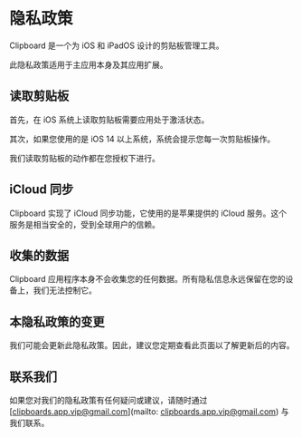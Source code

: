 # 隐私政策

Clipboard 是一个为 iOS 和 iPadOS 设计的剪贴板管理工具。

此隐私政策适用于主应用本身及其应用扩展。

## 读取剪贴板

首先，在 iOS 系统上读取剪贴板需要应用处于激活状态。

其次，如果您使用的是 iOS 14 以上系统，系统会提示您每一次剪贴板操作。

我们读取剪贴板的动作都在您授权下进行。

## iCloud 同步

Clipboard 实现了 iCloud 同步功能，它使用的是苹果提供的 iCloud 服务。这个服务是相当安全的，受到全球用户的信赖。

## 收集的数据

Clipboard 应用程序本身不会收集您的任何数据。所有隐私信息永远保留在您的设备上，我们无法控制它。

## 本隐私政策的变更

我们可能会更新此隐私政策。因此，建议您定期查看此页面以了解更新后的内容。

## 联系我们

如果您对我们的隐私政策有任何疑问或建议，请随时通过 [clipboards.app.vip@gmail.com](mailto: clipboards.app.vip@gmail.com) 与我们联系。